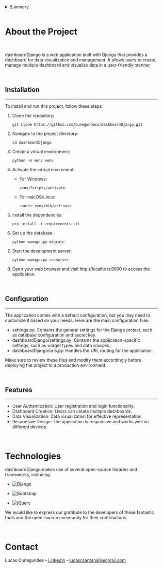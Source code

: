 <a name="readme-top"></a>
<!-- PROJECT LOGO -->
<br />

<!-- TABLE OF CONTENTS -->
<details>
  <summary>Summary</summary>
  <ol>
    <li>
      <a href="#About-the-Project">About the Project</a>
        <ul>
          <li><a href="#Installation">Installation</a></li>
          <li><a href="#Configuration">Configuration</a></li>
          <li><a href="#Features">Features</a></li>
          <li><a href="#Technologies">Technologies</a></li>
      </ul>
    </li>
    <li><a href="#Contact">Contact</a></li>
  </ol>
</details>
</br>

<!-- Sobre o Projeto -->

<a id="About-the-Project"></a>
# About the Project

</br>

dashboardDjango is a web application built with Django that provides a dashboard for data visualization and management. It allows users to create, manage multiple dashboard and visualize data in a user-friendly manner.

</br>

<a id="Installation"></a>
## Installation
- - -

To install and run this project, follow these steps:

1.  Clone the repository:
   
    `git clone https://github.com/Cunegundess/dashboardDjango.git`
   
2.  Navigate to the project directory:

    `cd dashboardDjango`

3.  Create a virtual environment:

    `python -m venv venv`

4.  Activate the virtual enviroment:

    - For Windows:
    
      `venv/Scripts/activate`

    - For macOS/Linux:
    
      `source venv/bin/activate`

5.  Install the dependencies:

    `pip install -r requirements.txt`

6.  Set up the database:
    
    `python manage.py migrate`

7.  Start the development server:
   
    `python manage.py runserver`

8.  Open your web browser and visit http://localhost:8000 to access the application.

</br>

<a id="Configuration"></a>
## Configuration
-----
The application comes with a default configuration, but you may need to customize it based on your needs. Here are the main configuration files:

- settings.py: Contains the general settings for the Django project, such as database configuration and secret key.
- dashboardDjango/settings.py: Contains the application-specific settings, such as widget types and data sources.
- dashboardDjango/urls.py: Handles the URL routing for the application.

Make sure to review these files and modify them accordingly before deploying the project to a production environment.

</br>

<a id="Features"></a>
## Features
--------
- User Authentication: User registration and login functionality.
- Dashboard Creation: Users can create multiple dashboards.
- Data Visualization: Data visualization for effective representation.
- Responsive Design: The application is responsive and works well on different devices.

</br>

<a id="Technologies"></a>
# Technologies

dashboardDjango makes use of several open-source libraries and frameworks, including:

- ![Django](https://img.shields.io/badge/Django-3.2-green?style=for-the-badge&logo=django&logoColor=white)

- ![Bootstrap](https://img.shields.io/badge/Bootstrap-5.x-purple?style=for-the-badge&logo=bootstrap&logoColor=white)

- ![jQuery](https://img.shields.io/badge/jQuery-3.x-blue?style=for-the-badge&logo=jquery&logoColor=white)
  
We would like to express our gratitude to the developers of these fantastic tools and the open-source community for their contributions.

</br>

<a id="Contact"></a>
# Contact

Lucas Cunegundes - [LinkedIn](https://www.linkedin.com/in/lucas-cunegundes) - lucascsantana6@gmail.com